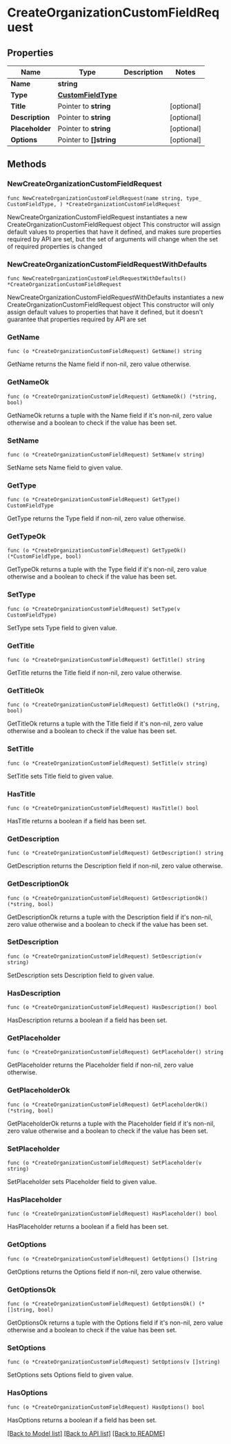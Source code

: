 # CreateOrganizationCustomFieldRequest

## Properties

Name | Type | Description | Notes
------------ | ------------- | ------------- | -------------
**Name** | **string** |  | 
**Type** | [**CustomFieldType**](CustomFieldType.md) |  | 
**Title** | Pointer to **string** |  | [optional] 
**Description** | Pointer to **string** |  | [optional] 
**Placeholder** | Pointer to **string** |  | [optional] 
**Options** | Pointer to **[]string** |  | [optional] 

## Methods

### NewCreateOrganizationCustomFieldRequest

`func NewCreateOrganizationCustomFieldRequest(name string, type_ CustomFieldType, ) *CreateOrganizationCustomFieldRequest`

NewCreateOrganizationCustomFieldRequest instantiates a new CreateOrganizationCustomFieldRequest object
This constructor will assign default values to properties that have it defined,
and makes sure properties required by API are set, but the set of arguments
will change when the set of required properties is changed

### NewCreateOrganizationCustomFieldRequestWithDefaults

`func NewCreateOrganizationCustomFieldRequestWithDefaults() *CreateOrganizationCustomFieldRequest`

NewCreateOrganizationCustomFieldRequestWithDefaults instantiates a new CreateOrganizationCustomFieldRequest object
This constructor will only assign default values to properties that have it defined,
but it doesn't guarantee that properties required by API are set

### GetName

`func (o *CreateOrganizationCustomFieldRequest) GetName() string`

GetName returns the Name field if non-nil, zero value otherwise.

### GetNameOk

`func (o *CreateOrganizationCustomFieldRequest) GetNameOk() (*string, bool)`

GetNameOk returns a tuple with the Name field if it's non-nil, zero value otherwise
and a boolean to check if the value has been set.

### SetName

`func (o *CreateOrganizationCustomFieldRequest) SetName(v string)`

SetName sets Name field to given value.


### GetType

`func (o *CreateOrganizationCustomFieldRequest) GetType() CustomFieldType`

GetType returns the Type field if non-nil, zero value otherwise.

### GetTypeOk

`func (o *CreateOrganizationCustomFieldRequest) GetTypeOk() (*CustomFieldType, bool)`

GetTypeOk returns a tuple with the Type field if it's non-nil, zero value otherwise
and a boolean to check if the value has been set.

### SetType

`func (o *CreateOrganizationCustomFieldRequest) SetType(v CustomFieldType)`

SetType sets Type field to given value.


### GetTitle

`func (o *CreateOrganizationCustomFieldRequest) GetTitle() string`

GetTitle returns the Title field if non-nil, zero value otherwise.

### GetTitleOk

`func (o *CreateOrganizationCustomFieldRequest) GetTitleOk() (*string, bool)`

GetTitleOk returns a tuple with the Title field if it's non-nil, zero value otherwise
and a boolean to check if the value has been set.

### SetTitle

`func (o *CreateOrganizationCustomFieldRequest) SetTitle(v string)`

SetTitle sets Title field to given value.

### HasTitle

`func (o *CreateOrganizationCustomFieldRequest) HasTitle() bool`

HasTitle returns a boolean if a field has been set.

### GetDescription

`func (o *CreateOrganizationCustomFieldRequest) GetDescription() string`

GetDescription returns the Description field if non-nil, zero value otherwise.

### GetDescriptionOk

`func (o *CreateOrganizationCustomFieldRequest) GetDescriptionOk() (*string, bool)`

GetDescriptionOk returns a tuple with the Description field if it's non-nil, zero value otherwise
and a boolean to check if the value has been set.

### SetDescription

`func (o *CreateOrganizationCustomFieldRequest) SetDescription(v string)`

SetDescription sets Description field to given value.

### HasDescription

`func (o *CreateOrganizationCustomFieldRequest) HasDescription() bool`

HasDescription returns a boolean if a field has been set.

### GetPlaceholder

`func (o *CreateOrganizationCustomFieldRequest) GetPlaceholder() string`

GetPlaceholder returns the Placeholder field if non-nil, zero value otherwise.

### GetPlaceholderOk

`func (o *CreateOrganizationCustomFieldRequest) GetPlaceholderOk() (*string, bool)`

GetPlaceholderOk returns a tuple with the Placeholder field if it's non-nil, zero value otherwise
and a boolean to check if the value has been set.

### SetPlaceholder

`func (o *CreateOrganizationCustomFieldRequest) SetPlaceholder(v string)`

SetPlaceholder sets Placeholder field to given value.

### HasPlaceholder

`func (o *CreateOrganizationCustomFieldRequest) HasPlaceholder() bool`

HasPlaceholder returns a boolean if a field has been set.

### GetOptions

`func (o *CreateOrganizationCustomFieldRequest) GetOptions() []string`

GetOptions returns the Options field if non-nil, zero value otherwise.

### GetOptionsOk

`func (o *CreateOrganizationCustomFieldRequest) GetOptionsOk() (*[]string, bool)`

GetOptionsOk returns a tuple with the Options field if it's non-nil, zero value otherwise
and a boolean to check if the value has been set.

### SetOptions

`func (o *CreateOrganizationCustomFieldRequest) SetOptions(v []string)`

SetOptions sets Options field to given value.

### HasOptions

`func (o *CreateOrganizationCustomFieldRequest) HasOptions() bool`

HasOptions returns a boolean if a field has been set.


[[Back to Model list]](../README.md#documentation-for-models) [[Back to API list]](../README.md#documentation-for-api-endpoints) [[Back to README]](../README.md)


